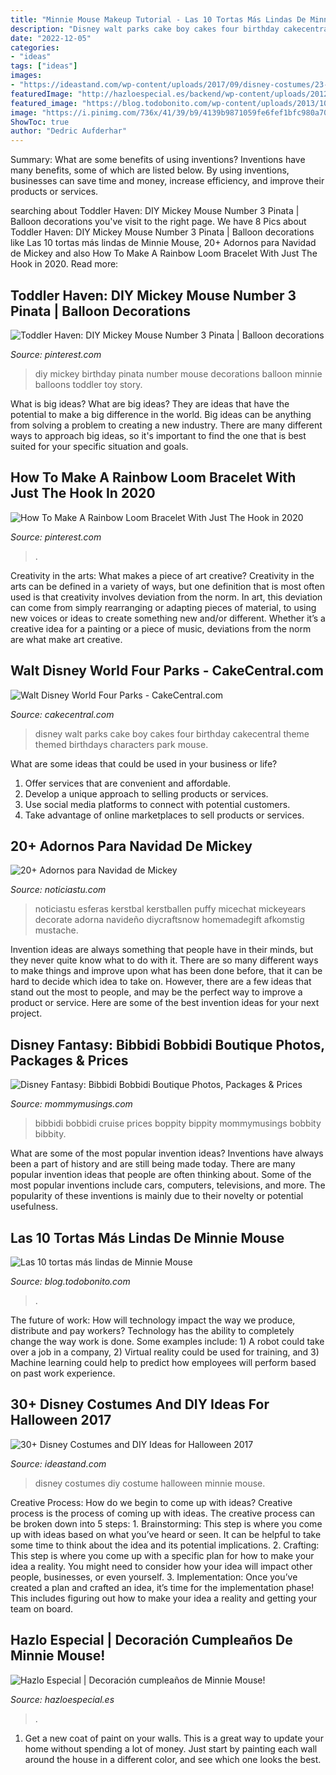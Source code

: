```yaml
---
title: "Minnie Mouse Makeup Tutorial - Las 10 Tortas Más Lindas De Minnie Mouse"
description: "Disney walt parks cake boy cakes four birthday cakecentral theme themed birthdays characters park mouse"
date: "2022-12-05"
categories:
- "ideas"
tags: ["ideas"]
images:
- "https://ideastand.com/wp-content/uploads/2017/09/disney-costumes/23-disney-halloween-costume-diy.jpg"
featuredImage: "http://hazloespecial.es/backend/wp-content/uploads/2012/12/chuches_minnie_mouse-685x1024.jpg"
featured_image: "https://blog.todobonito.com/wp-content/uploads/2013/10/1c0e6ffe254f7728981a10e8373062c0.jpg"
image: "https://i.pinimg.com/736x/41/39/b9/4139b9871059fe6fef1bfc980a70de4e.jpg"
ShowToc: true
author: "Dedric Aufderhar"
---
```



Summary: What are some benefits of using inventions?
Inventions have many benefits, some of which are listed below. By using inventions, businesses can save time and money, increase efficiency, and improve their products or services.

	

		
searching about Toddler Haven: DIY Mickey Mouse Number 3 Pinata | Balloon decorations you've visit to the right page. We have 8 Pics about Toddler Haven: DIY Mickey Mouse Number 3 Pinata | Balloon decorations like Las 10 tortas más lindas de Minnie Mouse, 20+ Adornos para Navidad de Mickey and also How To Make A Rainbow Loom Bracelet With Just The Hook in 2020. Read more:
		
    
## Toddler Haven: DIY Mickey Mouse Number 3 Pinata | Balloon Decorations

<img loading=lazy src="https://i.pinimg.com/736x/ac/db/b5/acdbb5552c96618dfd37031690f82173--harry-birthday--birthday.jpg" onerror="this.onerror=null;this.src='https://tse4.mm.bing.net/th?id=OIP.bCGynrklU3xeJXw4RYysAQAAAA&amp;pid=15.1';" alt="Toddler Haven: DIY Mickey Mouse Number 3 Pinata | Balloon decorations">

_Source: pinterest.com_

>diy mickey birthday pinata number mouse decorations balloon minnie balloons toddler toy story. 

	

What is big ideas?
What are big ideas? They are ideas that have the potential to make a big difference in the world. Big ideas can be anything from solving a problem to creating a new industry. There are many different ways to approach big ideas, so it's important to find the one that is best suited for your specific situation and goals.

    
## How To Make A Rainbow Loom Bracelet With Just The Hook In 2020

<img loading=lazy src="https://i.pinimg.com/736x/41/39/b9/4139b9871059fe6fef1bfc980a70de4e.jpg" onerror="this.onerror=null;this.src='https://tse4.mm.bing.net/th?id=OIP.J3zfNpcc0RZSVJxuRrMIeQHaHa&amp;pid=15.1';" alt="How To Make A Rainbow Loom Bracelet With Just The Hook in 2020">

_Source: pinterest.com_

>. 

	

Creativity in the arts: What makes a piece of art creative?
Creativity in the arts can be defined in a variety of ways, but one definition that is most often used is that creativity involves deviation from the norm. In art, this deviation can come from simply rearranging or adapting pieces of material, to using new voices or ideas to create something new and/or different. Whether it’s a creative idea for a painting or a piece of music, deviations from the norm are what make art creative.

    
## Walt Disney World Four Parks - CakeCentral.com

<img loading=lazy src="https://cdn001.cakecentral.com/gallery/2015/03/900_693090ckzZ_walt-disney-world-four-parks.jpg" onerror="this.onerror=null;this.src='https://tse1.mm.bing.net/th?id=OIP.UQnEXVrYh6qg7P82H1D_rgHaJ4&amp;pid=15.1';" alt="Walt Disney World Four Parks - CakeCentral.com">

_Source: cakecentral.com_

>disney walt parks cake boy cakes four birthday cakecentral theme themed birthdays characters park mouse. 

	

What are some ideas that could be used in your business or life?
1. Offer services that are convenient and affordable.
2. Develop a unique approach to selling products or services.
3. Use social media platforms to connect with potential customers. 
4. Take advantage of online marketplaces to sell products or services.

    
## 20+ Adornos Para Navidad De Mickey

<img loading=lazy src="https://noticiastu.com/wp-content/uploads/2017/12/b3314aee9f29dac17c127f28dbb45d77-768x1023.jpg" onerror="this.onerror=null;this.src='https://tse1.mm.bing.net/th?id=OIP.hK-b_nQdqzcN2tE8kHlhWQHaJ3&amp;pid=15.1';" alt="20+ Adornos para Navidad de Mickey">

_Source: noticiastu.com_

>noticiastu esferas kerstbal kerstballen puffy micechat mickeyears decorate adorna navideño diycraftsnow homemadegift afkomstig mustache. 

	

Invention ideas are always something that people have in their minds, but they never quite know what to do with it. There are so many different ways to make things and improve upon what has been done before, that it can be hard to decide which idea to take on. However, there are a few ideas that stand out the most to people, and may be the perfect way to improve a product or service. Here are some of the best invention ideas for your next project.

    
## Disney Fantasy: Bibbidi Bobbidi Boutique Photos, Packages &amp; Prices

<img loading=lazy src="http://www.mommymusings.com/wp-content/uploads/2012/03/disneyfantasyprincesdresses.jpg" onerror="this.onerror=null;this.src='https://tse3.mm.bing.net/th?id=OIP.SgvX-ZMgieADA32qLI9kTQHaE7&amp;pid=15.1';" alt="Disney Fantasy: Bibbidi Bobbidi Boutique Photos, Packages &amp; Prices">

_Source: mommymusings.com_

>bibbidi bobbidi cruise prices boppity bippity mommymusings bobbity bibbity. 

	

What are some of the most popular invention ideas?
Inventions have always been a part of history and are still being made today. There are many popular invention ideas that people are often thinking about. Some of the most popular inventions include cars, computers, televisions, and more. The popularity of these inventions is mainly due to their novelty or potential usefulness.

    
## Las 10 Tortas Más Lindas De Minnie Mouse

<img loading=lazy src="https://blog.todobonito.com/wp-content/uploads/2013/10/1c0e6ffe254f7728981a10e8373062c0.jpg" onerror="this.onerror=null;this.src='https://tse3.mm.bing.net/th?id=OIP.eEBpMuvVej74r1i3MAjepAHaLJ&amp;pid=15.1';" alt="Las 10 tortas más lindas de Minnie Mouse">

_Source: blog.todobonito.com_

>. 

	

The future of work: How will technology impact the way we produce, distribute and pay workers?
Technology has the ability to completely change the way work is done. Some examples include: 1) A robot could take over a job in a company, 2) Virtual reality could be used for training, and 3) Machine learning could help to predict how employees will perform based on past work experience.

    
## 30+ Disney Costumes And DIY Ideas For Halloween 2017

<img loading=lazy src="https://ideastand.com/wp-content/uploads/2017/09/disney-costumes/23-disney-halloween-costume-diy.jpg" onerror="this.onerror=null;this.src='https://tse4.mm.bing.net/th?id=OIP.IwMy-jiCfsnMlbzbNlxS6QHaOq&amp;pid=15.1';" alt="30+ Disney Costumes and DIY Ideas for Halloween 2017">

_Source: ideastand.com_

>disney costumes diy costume halloween minnie mouse. 

	

Creative Process: How do we begin to come up with ideas?
Creative process is the process of coming up with ideas. The creative process can be broken down into 5 steps: 1. Brainstorming: This step is where you come up with ideas based on what you’ve heard or seen. It can be helpful to take some time to think about the idea and its potential implications. 2. Crafting: This step is where you come up with a specific plan for how to make your idea a reality. You might need to consider how your idea will impact other people, businesses, or even yourself. 3. Implementation: Once you’ve created a plan and crafted an idea, it’s time for the implementation phase! This includes figuring out how to make your idea a reality and getting your team on board. 
    
## Hazlo Especial | Decoración Cumpleaños De Minnie Mouse!

<img loading=lazy src="http://hazloespecial.es/backend/wp-content/uploads/2012/12/chuches_minnie_mouse-685x1024.jpg" onerror="this.onerror=null;this.src='https://tse2.mm.bing.net/th?id=OIP.MCSMqW6JeE9PTFpUnhvmogHaLE&amp;pid=15.1';" alt="Hazlo Especial | Decoración cumpleaños de Minnie Mouse!">

_Source: hazloespecial.es_

>. 

	

1. Get a new coat of paint on your walls. This is a great way to update your home without spending a lot of money. Just start by painting each wall around the house in a different color, and see which one looks the best.

